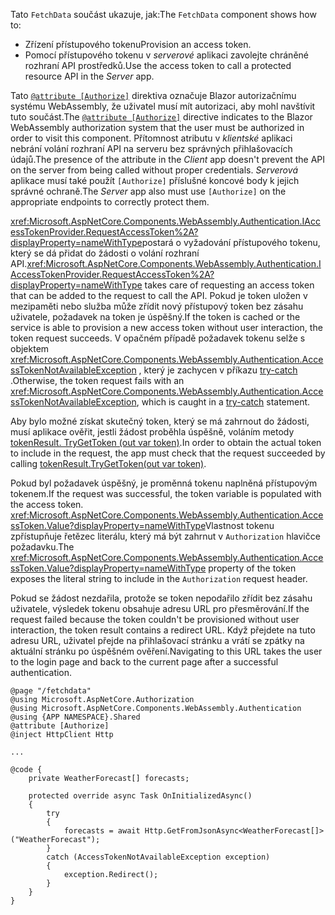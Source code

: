 <span data-ttu-id="a27e7-101">Tato `FetchData` součást ukazuje, jak:</span><span class="sxs-lookup"><span data-stu-id="a27e7-101">The `FetchData` component shows how to:</span></span>

* <span data-ttu-id="a27e7-102">Zřízení přístupového tokenu</span><span class="sxs-lookup"><span data-stu-id="a27e7-102">Provision an access token.</span></span>
* <span data-ttu-id="a27e7-103">Pomocí přístupového tokenu v *serverové* aplikaci zavolejte chráněné rozhraní API prostředků.</span><span class="sxs-lookup"><span data-stu-id="a27e7-103">Use the access token to call a protected resource API in the *Server* app.</span></span>

<span data-ttu-id="a27e7-104">Tato [`@attribute [Authorize]`](xref:mvc/views/razor#attribute) direktiva označuje Blazor autorizačnímu systému WebAssembly, že uživatel musí mít autorizaci, aby mohl navštívit tuto součást.</span><span class="sxs-lookup"><span data-stu-id="a27e7-104">The [`@attribute [Authorize]`](xref:mvc/views/razor#attribute) directive indicates to the Blazor WebAssembly authorization system that the user must be authorized in order to visit this component.</span></span> <span data-ttu-id="a27e7-105">Přítomnost atributu v *klientské* aplikaci nebrání volání rozhraní API na serveru bez správných přihlašovacích údajů.</span><span class="sxs-lookup"><span data-stu-id="a27e7-105">The presence of the attribute in the *Client* app doesn't prevent the API on the server from being called without proper credentials.</span></span> <span data-ttu-id="a27e7-106">*Serverová* aplikace musí také použít `[Authorize]` příslušné koncové body k jejich správné ochraně.</span><span class="sxs-lookup"><span data-stu-id="a27e7-106">The *Server* app also must use `[Authorize]` on the appropriate endpoints to correctly protect them.</span></span>

<span data-ttu-id="a27e7-107"><xref:Microsoft.AspNetCore.Components.WebAssembly.Authentication.IAccessTokenProvider.RequestAccessToken%2A?displayProperty=nameWithType>postará o vyžadování přístupového tokenu, který se dá přidat do žádosti o volání rozhraní API.</span><span class="sxs-lookup"><span data-stu-id="a27e7-107"><xref:Microsoft.AspNetCore.Components.WebAssembly.Authentication.IAccessTokenProvider.RequestAccessToken%2A?displayProperty=nameWithType> takes care of requesting an access token that can be added to the request to call the API.</span></span> <span data-ttu-id="a27e7-108">Pokud je token uložen v mezipaměti nebo služba může zřídit nový přístupový token bez zásahu uživatele, požadavek na token je úspěšný.</span><span class="sxs-lookup"><span data-stu-id="a27e7-108">If the token is cached or the service is able to provision a new access token without user interaction, the token request succeeds.</span></span> <span data-ttu-id="a27e7-109">V opačném případě požadavek tokenu selže s objektem <xref:Microsoft.AspNetCore.Components.WebAssembly.Authentication.AccessTokenNotAvailableException> , který je zachycen v příkazu [try-catch](/dotnet/csharp/language-reference/keywords/try-catch) .</span><span class="sxs-lookup"><span data-stu-id="a27e7-109">Otherwise, the token request fails with an <xref:Microsoft.AspNetCore.Components.WebAssembly.Authentication.AccessTokenNotAvailableException>, which is caught in a [try-catch](/dotnet/csharp/language-reference/keywords/try-catch) statement.</span></span>

<span data-ttu-id="a27e7-110">Aby bylo možné získat skutečný token, který se má zahrnout do žádosti, musí aplikace ověřit, jestli žádost proběhla úspěšně, voláním metody [tokenResult. TryGetToken (out var token)](xref:Microsoft.AspNetCore.Components.WebAssembly.Authentication.AccessTokenResult.TryGetToken%2A).</span><span class="sxs-lookup"><span data-stu-id="a27e7-110">In order to obtain the actual token to include in the request, the app must check that the request succeeded by calling [tokenResult.TryGetToken(out var token)](xref:Microsoft.AspNetCore.Components.WebAssembly.Authentication.AccessTokenResult.TryGetToken%2A).</span></span>

<span data-ttu-id="a27e7-111">Pokud byl požadavek úspěšný, je proměnná tokenu naplněná přístupovým tokenem.</span><span class="sxs-lookup"><span data-stu-id="a27e7-111">If the request was successful, the token variable is populated with the access token.</span></span> <span data-ttu-id="a27e7-112"><xref:Microsoft.AspNetCore.Components.WebAssembly.Authentication.AccessToken.Value?displayProperty=nameWithType>Vlastnost tokenu zpřístupňuje řetězec literálu, který má být zahrnut v `Authorization` hlavičce požadavku.</span><span class="sxs-lookup"><span data-stu-id="a27e7-112">The <xref:Microsoft.AspNetCore.Components.WebAssembly.Authentication.AccessToken.Value?displayProperty=nameWithType> property of the token exposes the literal string to include in the `Authorization` request header.</span></span>

<span data-ttu-id="a27e7-113">Pokud se žádost nezdařila, protože se token nepodařilo zřídit bez zásahu uživatele, výsledek tokenu obsahuje adresu URL pro přesměrování.</span><span class="sxs-lookup"><span data-stu-id="a27e7-113">If the request failed because the token couldn't be provisioned without user interaction, the token result contains a redirect URL.</span></span> <span data-ttu-id="a27e7-114">Když přejdete na tuto adresu URL, uživatel přejde na přihlašovací stránku a vrátí se zpátky na aktuální stránku po úspěšném ověření.</span><span class="sxs-lookup"><span data-stu-id="a27e7-114">Navigating to this URL takes the user to the login page and back to the current page after a successful authentication.</span></span>

```razor
@page "/fetchdata"
@using Microsoft.AspNetCore.Authorization
@using Microsoft.AspNetCore.Components.WebAssembly.Authentication
@using {APP NAMESPACE}.Shared
@attribute [Authorize]
@inject HttpClient Http

...

@code {
    private WeatherForecast[] forecasts;

    protected override async Task OnInitializedAsync()
    {
        try
        {
            forecasts = await Http.GetFromJsonAsync<WeatherForecast[]>("WeatherForecast");
        }
        catch (AccessTokenNotAvailableException exception)
        {
            exception.Redirect();
        }
    }
}
```
